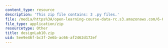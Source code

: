 ```yaml
---
content_type: resource
description: 'This zip file contains: 3 .py files.'
file: /media/https%3A/open-learning-course-data-rc.s3.amazonaws.com/6-01sc-introduction-to-electrical-engineering-and-computer-science-i-spring-2011/5ee9e46fbc3f2e6bac66af2462d172ef_designLab10.zip
file_type: application/zip
resourcetype: Other
title: designLab10.zip
uid: 5ee9e46f-bc3f-2e6b-ac66-af2462d172ef
---
```

